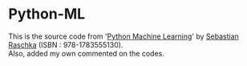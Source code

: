 # Python-ML
This is the source code from '[Python Machine Learning](https://www.amazon.com/Python-Machine-Learning-Sebastian-Raschka/dp/1783555130/ref=mt_paperback?_encoding=UTF8&me=)' by [Sebastian Raschka](https://sebastianraschka.com/) (ISBN : 978-1783555130).
<br>Also, added my own commented on the codes.

